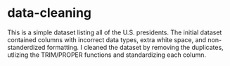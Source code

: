# data-cleaning

This is a simple dataset listing all of the U.S. presidents.
The initial dataset contained columns with incorrect data types, extra white space, and non-standerdized formatting. 
I cleaned the dataset by removing the duplicates, utlizing the TRIM/PROPER functions and standardizing each column. 
